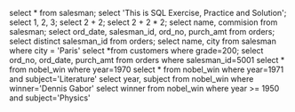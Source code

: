 select * from salesman;
select 'This is SQL Exercise, Practice and Solution';
select 1, 2, 3;
select 2 + 2;
select 2 + 2 * 2;
select name, commision from salesman;
select ord_date, salesman_id, ord_no, purch_amt from orders;
select distinct salesman_id from orders;
select name, city from salesman where city = 'Paris'
select *from customers where grade=200;
select ord_no, ord_date, purch_amt from orders where salesman_id=5001
select * from nobel_win where year=1970
select * from nobel_win where year=1971 and subject='Literature'
select year, subject from nobel_win where winner='Dennis Gabor'
select winner from nobel_win where year >= 1950 and subject='Physics'
